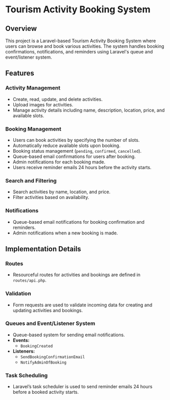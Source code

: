 # Tourism Activity Booking System

## Overview
This project is a Laravel-based Tourism Activity Booking System where users can browse and book various activities. The system handles booking confirmations, notifications, and reminders using Laravel's queue and event/listener system.

## Features

### Activity Management
- Create, read, update, and delete activities.
- Upload images for activities.
- Manage activity details including name, description, location, price, and available slots.

### Booking Management
- Users can book activities by specifying the number of slots.
- Automatically reduce available slots upon booking.
- Booking status management (`pending`, `confirmed`, `cancelled`).
- Queue-based email confirmations for users after booking.
- Admin notifications for each booking made.
- Users receive reminder emails 24 hours before the activity starts.

### Search and Filtering
- Search activities by name, location, and price.
- Filter activities based on availability.

### Notifications
- Queue-based email notifications for booking confirmation and reminders.
- Admin notifications when a new booking is made.




## Implementation Details



### Routes
- Resourceful routes for activities and bookings are defined in `routes/api.php`.

### Validation
- Form requests are used to validate incoming data for creating and updating activities and bookings.

### Queues and Event/Listener System
- Queue-based system for sending email notifications.
- **Events:**
  - `BookingCreated`
- **Listeners:**
  - `SendBookingConfirmationEmail`
  - `NotifyAdminOfBooking`

### Task Scheduling
- Laravel’s task scheduler is used to send reminder emails 24 hours before a booked activity starts.

